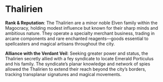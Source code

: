 # Thalirien

**Rank & Reputation**: The Thalirien are a minor noble Elven family within the Magocracy, holding modest influence but known for their sharp minds and ambitious nature. They operate a specialty merchant business, trading in arcane components and rare enchanted reagents—goods essential to spellcasters and magical artisans throughout the city.

**Alliance with the Verdant Veil**: Seeking greater power and status, the Thalirien secretly allied with a fey syndicate to locate Emerald Porticulus and his family. The syndicate’s planar knowledge and network of spies allowed the Thalirien to extend their reach beyond the city’s borders, tracking transplanar signatures and magical movements.
